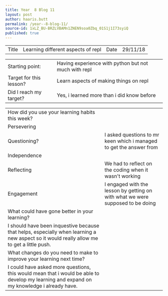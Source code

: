 ```yaml
---
title: Year  8 Blog 11
layout: post
author: haaris.butt
permalink: /year--8-blog-11/
source-id: 1xLZ_BU-BRZLVBAMn1ZNEN9soa0Zbq_01S1j1I73syiQ
published: true
---
```

<table>
  <tr>
    <td>Title</td>
    <td>Learning different aspects of repl</td>
    <td>Date</td>
    <td>29/11/18</td>
  </tr>
</table>


<table>
  <tr>
    <td>Starting point:</td>
    <td>Having experience with python but not much with repl</td>
  </tr>
  <tr>
    <td>Target for this lesson?</td>
    <td>Learn aspects of making things on repl</td>
  </tr>
  <tr>
    <td>Did I reach my target? </td>
    <td>Yes, i learned more than i did know before</td>
  </tr>
</table>


<table>
  <tr>
    <td>How did you use your learning habits this week?</td>
    <td></td>
  </tr>
  <tr>
    <td>Persevering</td>
    <td></td>
  </tr>
  <tr>
    <td>Questioning?</td>
    <td>I asked questions to mr keen which i managed to get the answer from</td>
  </tr>
  <tr>
    <td>Independence</td>
    <td></td>
  </tr>
  <tr>
    <td>Reflecting</td>
    <td>We had to reflect on the coding when it wasn't working</td>
  </tr>
  <tr>
    <td>Engagement</td>
    <td>I engaged with the lesson by getting on with what we were supposed to be doing </td>
  </tr>
  <tr>
    <td>What could have gone better in your learning?</td>
    <td></td>
  </tr>
  <tr>
    <td>I should have been inquestive because that helps, especially when learning a new aspect so it would really allow me to get a little push.</td>
    <td></td>
  </tr>
  <tr>
    <td>What changes do you need to make to improve your learning next time?</td>
    <td></td>
  </tr>
  <tr>
    <td>I could have asked more questions, this would mean that i would be able to develop my learning and expand on my knowledge i already have.</td>
    <td></td>
  </tr>
</table>


